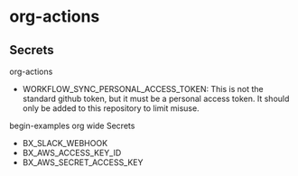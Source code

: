 # org-actions

## Secrets

org-actions

-   WORKFLOW_SYNC_PERSONAL_ACCESS_TOKEN: This is not the standard github token, but it must be a personal access token. It should only be added to this repository to limit misuse.

begin-examples org wide Secrets

-   BX_SLACK_WEBHOOK
-   BX_AWS_ACCESS_KEY_ID
-   BX_AWS_SECRET_ACCESS_KEY
